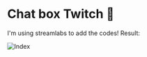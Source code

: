 # Chat box Twitch 👾

I'm using streamlabs to add the codes!
Result:

 ![Index](https://i.imgur.com/j6U467v.png "Index")
